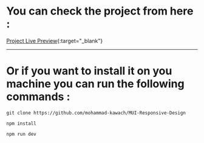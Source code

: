 # You can check the project from here :
[Project Live Preview](https://mui-responsive-design.vercel.app/){:target="_blank"}
***
# Or if you want  to install it on you machine you can run the following commands :
```git clone https://github.com/mohammad-kawach/MUI-Responsive-Design```

```npm install```

```npm run dev```
